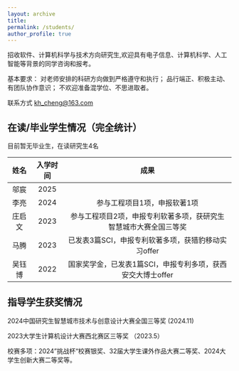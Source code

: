```yaml
---
layout: archive
title: 
permalink: /students/
author_profile: true
---
```


招收软件、计算机科学与技术方向研究生,欢迎具有电子信息、计算机科学、人工智能等背景的同学咨询和报考。

[//]: # (满足如下要求之一者优先考虑：)

[//]: # (具有良好的计算机编程基础；)

[//]: # (具有良好的英语水平；)

[//]: # (参加过数学类竞赛、程序设计大赛，并取得较好成绩者。)
基本要求：
对老师安排的科研方向做到严格遵守和执行；
品行端正、积极主动、有团队协作意识；
不欢迎准备混学位、不思进取者。

联系方式 [kh_cheng@163.com](kh_cheng@163.com)

## 在读/毕业学生情况（完全统计）

目前暂无毕业生，在读研究生4名

| 姓名  | 入学时间 |                 成果                  |
|:---:|:----:|:-----------------------------------:|
| 邬宸  | 2025 |                       | 
| 李亮  | 2024 |           参与工程项目1项，申报软著1项           | 
| 庄启文 | 2023 |  参与工程项目2项，申报专利软著多项，获研究生智慧城市大赛全国三等奖  |
| 马腾  | 2023 | 已发表3篇SCI，申报专利软著多项，获猎豹移动实习offer |
| 吴钰博 | 2022 |  国家奖学金，已发表1篇SCI，申报专利多项，获西安交大博士offer  |




## 指导学生获奖情况

2024中国研究生智慧城市技术与创意设计大赛全国三等奖 (2024.11)

2023大学生计算机设计大赛西北赛区三等奖 （2023.5）

校赛多项：2024”挑战杯“校赛银奖、32届大学生课外作品大赛二等奖、2024大学生创新大赛二等奖等。

